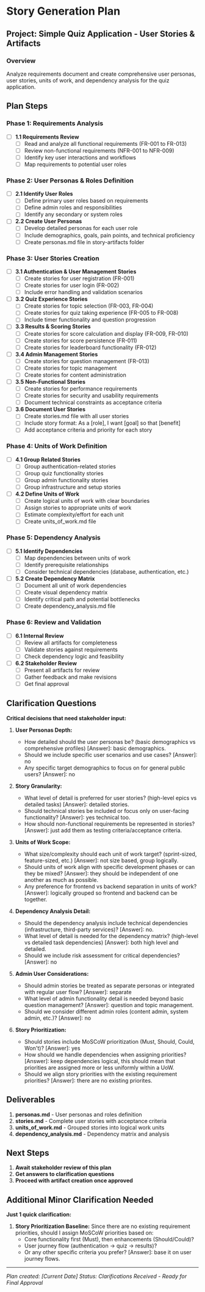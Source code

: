 # Story Generation Plan

## Project: Simple Quiz Application - User Stories & Artifacts

### Overview
Analyze requirements document and create comprehensive user personas, user stories, units of work, and dependency analysis for the quiz application.

## Plan Steps

### Phase 1: Requirements Analysis
- [ ] **1.1 Requirements Review**
  - [ ] Read and analyze all functional requirements (FR-001 to FR-013)
  - [ ] Review non-functional requirements (NFR-001 to NFR-009)
  - [ ] Identify key user interactions and workflows
  - [ ] Map requirements to potential user roles

### Phase 2: User Personas & Roles Definition
- [ ] **2.1 Identify User Roles**
  - [ ] Define primary user roles based on requirements
  - [ ] Define admin roles and responsibilities
  - [ ] Identify any secondary or system roles

- [ ] **2.2 Create User Personas**
  - [ ] Develop detailed personas for each user role
  - [ ] Include demographics, goals, pain points, and technical proficiency
  - [ ] Create personas.md file in story-artifacts folder

### Phase 3: User Stories Creation
- [ ] **3.1 Authentication & User Management Stories**
  - [ ] Create stories for user registration (FR-001)
  - [ ] Create stories for user login (FR-002)
  - [ ] Include error handling and validation scenarios

- [ ] **3.2 Quiz Experience Stories**
  - [ ] Create stories for topic selection (FR-003, FR-004)
  - [ ] Create stories for quiz taking experience (FR-005 to FR-008)
  - [ ] Include timer functionality and question progression

- [ ] **3.3 Results & Scoring Stories**
  - [ ] Create stories for score calculation and display (FR-009, FR-010)
  - [ ] Create stories for score persistence (FR-011)
  - [ ] Create stories for leaderboard functionality (FR-012)

- [ ] **3.4 Admin Management Stories**
  - [ ] Create stories for question management (FR-013)
  - [ ] Create stories for topic management
  - [ ] Create stories for content administration

- [ ] **3.5 Non-Functional Stories**
  - [ ] Create stories for performance requirements
  - [ ] Create stories for security and usability requirements
  - [ ] Document technical constraints as acceptance criteria

- [ ] **3.6 Document User Stories**
  - [ ] Create stories.md file with all user stories
  - [ ] Include story format: As a [role], I want [goal] so that [benefit]
  - [ ] Add acceptance criteria and priority for each story

### Phase 4: Units of Work Definition
- [ ] **4.1 Group Related Stories**
  - [ ] Group authentication-related stories
  - [ ] Group quiz functionality stories
  - [ ] Group admin functionality stories
  - [ ] Group infrastructure and setup stories

- [ ] **4.2 Define Units of Work**
  - [ ] Create logical units of work with clear boundaries
  - [ ] Assign stories to appropriate units of work
  - [ ] Estimate complexity/effort for each unit
  - [ ] Create units_of_work.md file

### Phase 5: Dependency Analysis
- [ ] **5.1 Identify Dependencies**
  - [ ] Map dependencies between units of work
  - [ ] Identify prerequisite relationships
  - [ ] Consider technical dependencies (database, authentication, etc.)

- [ ] **5.2 Create Dependency Matrix**
  - [ ] Document all unit of work dependencies
  - [ ] Create visual dependency matrix
  - [ ] Identify critical path and potential bottlenecks
  - [ ] Create dependency_analysis.md file

### Phase 6: Review and Validation
- [ ] **6.1 Internal Review**
  - [ ] Review all artifacts for completeness
  - [ ] Validate stories against requirements
  - [ ] Check dependency logic and feasibility

- [ ] **6.2 Stakeholder Review**
  - [ ] Present all artifacts for review
  - [ ] Gather feedback and make revisions
  - [ ] Get final approval

## Clarification Questions

**Critical decisions that need stakeholder input:**

1. **User Personas Depth:**
   - How detailed should the user personas be? (basic demographics vs comprehensive profiles) [Answer]: basic demographics. 
   - Should we include specific user scenarios and use cases?  [Answer]: no
   - Any specific target demographics to focus on for general public users?  [Answer]: no

2. **Story Granularity:**
   - What level of detail is preferred for user stories? (high-level epics vs detailed tasks)  [Answer]: detailed stories.
   - Should technical stories be included or focus only on user-facing functionality?  [Answer]: yes technical too.
   - How should non-functional requirements be represented in stories?  [Answer]: just add them as testing criteria/acceptance criteria.

3. **Units of Work Scope:**
   - What size/complexity should each unit of work target? (sprint-sized, feature-sized, etc.)  [Answer]: not size based, group logically.
   - Should units of work align with specific development phases or can they be mixed?  [Answer]: they should be independent of one another as much as possible.
   - Any preference for frontend vs backend separation in units of work?  [Answer]: logically grouped so frontend and backend can be together.

4. **Dependency Analysis Detail:**
   - Should the dependency analysis include technical dependencies (infrastructure, third-party services)?  [Answer]: no.
   - What level of detail is needed for the dependency matrix? (high-level vs detailed task dependencies)  [Answer]: both high level and detailed.
   - Should we include risk assessment for critical dependencies?  [Answer]: no

5. **Admin User Considerations:**
   - Should admin stories be treated as separate personas or integrated with regular user flow?  [Answer]: separate
   - What level of admin functionality detail is needed beyond basic question management?  [Answer]: question and topic management. 
   - Should we consider different admin roles (content admin, system admin, etc.)?  [Answer]: no

6. **Story Prioritization:**
   - Should stories include MoSCoW prioritization (Must, Should, Could, Won't)?  [Answer]: yes
   - How should we handle dependencies when assigning priorities?  [Answer]: keep dependencies logical, this should mean that priorities are assigned more or less uniformly within a UoW.
   - Should we align story priorities with the existing requirement priorities?  [Answer]: there are no existing priorites.

## Deliverables
1. **personas.md** - User personas and roles definition
2. **stories.md** - Complete user stories with acceptance criteria
3. **units_of_work.md** - Grouped stories into logical work units
4. **dependency_analysis.md** - Dependency matrix and analysis

## Next Steps
1. **Await stakeholder review of this plan**
2. **Get answers to clarification questions**
3. **Proceed with artifact creation once approved**

## Additional Minor Clarification Needed

**Just 1 quick clarification:**

1. **Story Prioritization Baseline:** Since there are no existing requirement priorities, should I assign MoSCoW priorities based on: 
   - Core functionality first (Must), then enhancements (Should/Could)?
   - User journey flow (authentication → quiz → results)?
   - Or any other specific criteria you prefer?
 [Answer]: base it on user journey flows.
---
*Plan created: [Current Date]*
*Status: Clarifications Received - Ready for Final Approval*
